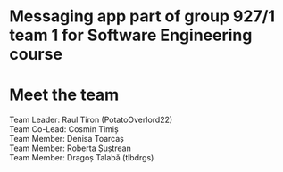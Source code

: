 # Messaging app part of group 927/1 team 1 for Software Engineering course

# Meet the team
Team Leader: Raul Tiron (PotatoOverlord22)
<br>
Team Co-Lead: Cosmin Timiș
<br>
Team Member: Denisa Toarcaș
<br>
Team Member: Roberta Șuștrean
<br>
Team Member: Dragoș Talabă (tlbdrgs)
